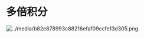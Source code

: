 # 多倍积分

![../media/b82e878993c88216efaf09ccfe13d305.png](https://cos.zjkmkj.com/media/2024/08/20/e33de6b1506ccb91fedb7dba7b54c898-2.webp)
